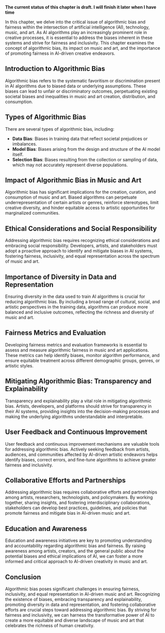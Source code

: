 **The current status of this chapter is draft. I will finish it later when I have time**

In this chapter, we delve into the critical issue of algorithmic bias and fairness within the intersection of artificial intelligence (AI), technology, music, and art. As AI algorithms play an increasingly prominent role in creative processes, it is essential to address the biases inherent in these systems and strive for fairness and inclusivity. This chapter examines the concept of algorithmic bias, its impact on music and art, and the importance of promoting fairness in AI-driven creative endeavors.

Introduction to Algorithmic Bias
--------------------------------

Algorithmic bias refers to the systematic favoritism or discrimination present in AI algorithms due to biased data or underlying assumptions. These biases can lead to unfair or discriminatory outcomes, perpetuating existing societal biases and inequalities in music and art creation, distribution, and consumption.

Types of Algorithmic Bias
-------------------------

There are several types of algorithmic bias, including:

* **Data Bias**: Biases in training data that reflect societal prejudices or imbalances.
* **Model Bias**: Biases arising from the design and structure of the AI model itself.
* **Selection Bias**: Biases resulting from the collection or sampling of data, which may not accurately represent diverse populations.

Impact of Algorithmic Bias in Music and Art
-------------------------------------------

Algorithmic bias has significant implications for the creation, curation, and consumption of music and art. Biased algorithms can perpetuate underrepresentation of certain artists or genres, reinforce stereotypes, limit creative diversity, and hinder equitable access to artistic opportunities for marginalized communities.

Ethical Considerations and Social Responsibility
------------------------------------------------

Addressing algorithmic bias requires recognizing ethical considerations and embracing social responsibility. Developers, artists, and stakeholders must adopt a proactive approach to identify and mitigate biases in AI systems, fostering fairness, inclusivity, and equal representation across the spectrum of music and art.

Importance of Diversity in Data and Representation
--------------------------------------------------

Ensuring diversity in the data used to train AI algorithms is crucial for reducing algorithmic bias. By including a broad range of cultural, social, and artistic perspectives in the training data, algorithms can produce more balanced and inclusive outcomes, reflecting the richness and diversity of music and art.

Fairness Metrics and Evaluation
-------------------------------

Developing fairness metrics and evaluation frameworks is essential to assess and measure algorithmic fairness in music and art applications. These metrics can help identify biases, monitor algorithm performance, and ensure equitable treatment across different demographic groups, genres, or artistic styles.

Mitigating Algorithmic Bias: Transparency and Explainability
------------------------------------------------------------

Transparency and explainability play a vital role in mitigating algorithmic bias. Artists, developers, and platforms should strive for transparency in their AI systems, providing insights into the decision-making processes and making the underlying algorithms understandable and interpretable.

User Feedback and Continuous Improvement
----------------------------------------

User feedback and continuous improvement mechanisms are valuable tools for addressing algorithmic bias. Actively seeking feedback from artists, audiences, and communities affected by AI-driven artistic endeavors helps identify biases, correct errors, and fine-tune algorithms to achieve greater fairness and inclusivity.

Collaborative Efforts and Partnerships
--------------------------------------

Addressing algorithmic bias requires collaborative efforts and partnerships among artists, researchers, technologists, and policymakers. By working together, sharing insights, and fostering interdisciplinary collaborations, stakeholders can develop best practices, guidelines, and policies that promote fairness and mitigate bias in AI-driven music and art.

Education and Awareness
-----------------------

Education and awareness initiatives are key to promoting understanding and accountability regarding algorithmic bias and fairness. By raising awareness among artists, creators, and the general public about the potential biases and ethical implications of AI, we can foster a more informed and critical approach to AI-driven creativity in music and art.

Conclusion
----------

Algorithmic bias poses significant challenges in ensuring fairness, inclusivity, and equal representation in AI-driven music and art. Recognizing the existence of biases, embracing transparency and explainability, promoting diversity in data and representation, and fostering collaborative efforts are crucial steps toward addressing algorithmic bias. By striving for fairness and inclusivity, we can harness the transformative power of AI to create a more equitable and diverse landscape of music and art that celebrates the richness of human creativity.
